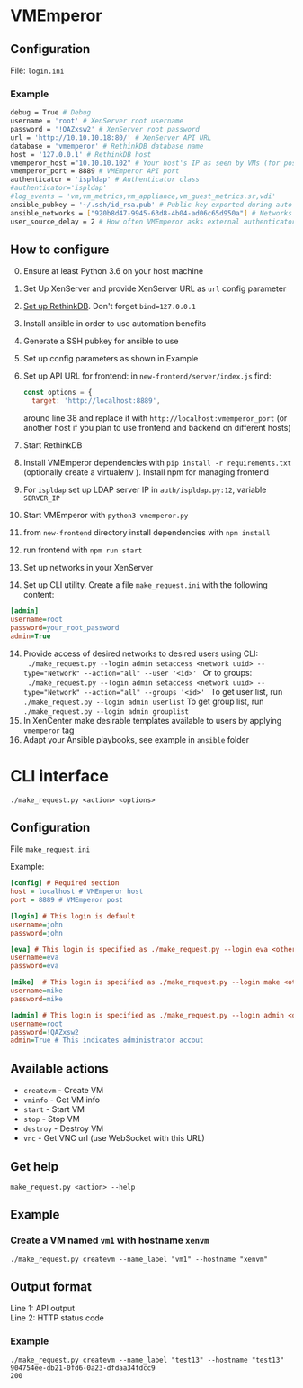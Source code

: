 # VMEmperor

## Configuration

File: `login.ini`

### Example
```bash
debug = True # Debug
username = 'root' # XenServer root username
password = '!QAZxsw2' # XenServer root password
url = 'http://10.10.10.18:80/' # XenServer API URL
database = 'vmemperor' # RethinkDB database name
host = '127.0.0.1' # RethinkDB host
vmemperor_host ="10.10.10.102" # Your host's IP as seen by VMs (for postinstall script URL)
vmemperor_port = 8889 # VMEmperor API port
authenticator = 'ispldap' # Authenticator class
#authenticator='ispldap'
#log_events = 'vm,vm_metrics,vm_appliance,vm_guest_metrics.sr,vdi'
ansible_pubkey = '~/.ssh/id_rsa.pub' # Public key exported during auto installation for Ansible
ansible_networks = ["920b8d47-9945-63d8-4b04-ad06c65d950a"] # Networks that your host and VMs all run on
user_source_delay = 2 # How often VMEmperor asks external authenticator for user and group lists, in seconds
```

## How to configure
  0. Ensure at least Python 3.6 on your host machine
  1. Set Up XenServer and provide XenServer URL as `url` config parameter
  2. [Set up RethinkDB](https://www.rethinkdb.com/docs/start-on-startup/). Don't forget `bind=127.0.0.1`
  3. Install ansible in order to use automation benefits
  4. Generate a SSH pubkey for ansible to use
  5. Set up config parameters as shown in Example
  6. Set up API URL for frontend:
      in `new-frontend/server/index.js` find:
      ```js
      const options = {
        target: 'http://localhost:8889',
      ```

        around line 38 and replace it with `http://localhost:vmemperor_port` (or another host if you plan to use frontend and backend on different hosts)

  7. Start RethinkDB
  8. Install VMEmperor dependencies with `pip install -r requirements.txt` (optionally create a virtualenv ). Install npm for managing frontend
  8. For `ispldap` set up LDAP server IP in `auth/ispldap.py:12`, variable `SERVER_IP`                                                
  9. Start VMEmperor with `python3 vmemperor.py`
  10. from `new-frontend` directory install dependencies with `npm install`
  11. run frontend with `npm run start`
  12. Set up networks in your XenServer
  13. Set up CLI utility. Create a file `make_request.ini` with the following content:
  ```ini
[admin]
username=root
password=your_root_password
admin=True
  ```
  14. Provide access of desired networks to desired users using CLI:
  ` ./make_request.py --login admin setaccess <network uuid> --type="Network" --action="all" --user '<id>' `
  Or to groups:
  ` ./make_request.py --login admin setaccess <network uuid> --type="Network" --action="all" --groups '<id>' `
  To get user list, run
  `./make_request.py --login admin userlist`
  To get group list, run
  `./make_request.py --login admin grouplist`
  15. In XenCenter make desirable templates available to users by applying `vmemperor` tag
  16. Adapt your Ansible playbooks, see example in `ansible` folder

# CLI interface
    ./make_request.py <action> <options>

## Configuration
File `make_request.ini`

Example:
```ini
[config] # Required section
host = localhost # VMEmperor host
port = 8889 # VMEmperor post

[login] # This login is default
username=john
password=john

[eva] # This login is specified as ./make_request.py --login eva <other arguments>
username=eva
password=eva

[mike]  # This login is specified as ./make_request.py --login make <other arguments>
username=mike
password=mike

[admin] # This login is specified as ./make_request.py --login admin <other arguments>
username=root
password=!QAZxsw2
admin=True # This indicates administrator accout
```


## Available actions
* `createvm` - Create VM
* `vminfo` - Get VM info
* `start` - Start VM
* `stop` - Stop VM
* `destroy` - Destroy VM
* `vnc` - Get VNC url (use WebSocket with this URL)
## Get help
    make_request.py <action> --help


## Example

### Create a VM named `vm1` with hostname `xenvm`

    ./make_request.py createvm --name_label "vm1" --hostname "xenvm"

## Output format
Line 1: API output<br>
Line 2: HTTP status code

### Example
    ./make_request.py createvm --name_label "test13" --hostname "test13"
    904754ee-db21-0fd6-0a23-dfdaa34fdcc9
    200
